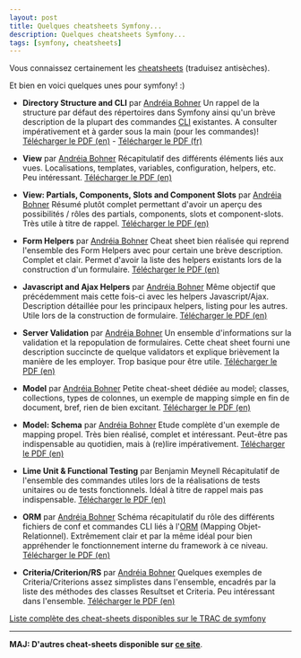 ```yaml
---
layout: post
title: Quelques cheatsheets Symfony...
description: Quelques cheatsheets Symfony...
tags: [symfony, cheatsheets]
---
```


Vous connaissez certainement les [cheatsheets][cheatsheets] (traduisez antisèches).

Et bien en voici quelques unes pour symfony! :)

* **Directory Structure and CLI** par [Andréia Bohner][directory-structure-and-cli-author]
Un rappel de la structure par défaut des répertoires dans Symfony ainsi qu'un brève description de la plupart des commandes [CLI][cli] existantes. A consulter impérativement et à garder sous la main (pour les commandes)!
[Télécharger le PDF (en)][directory-structure-and-cli-pdf-en] - [Télécharger le PDF (fr)][directory-structure-and-cli-pdf-fr]

* **View** par [Andréia Bohner][view-author]
Récapitulatif des différents éléments liés aux vues. Localisations, templates, variables, configuration, helpers, etc. Peu intéressant.
[Télécharger le PDF (en)][view-pdf-en]

* **View: Partials, Components, Slots and Component Slots** par [Andréia Bohner][view2-author]
Résumé plutôt complet permettant d'avoir un aperçu des possibilités / rôles des partials, components, slots et component-slots. Très utile à titre de rappel.
[Télécharger le PDF (en)][view2-pdf-en]

* **Form Helpers** par [Andréia Bohner][form-helpers-author]
Cheat sheet bien réalisée qui reprend l'ensemble des Form Helpers avec pour certain une brève description. Complet et clair. Permet d'avoir la liste des helpers existants lors de la construction d'un formulaire.
[Télécharger le PDF (en)][form-helpers-pdf-en]

* **Javascript and Ajax Helpers** par [Andréia Bohner][js-author]
Même objectif que précédemment mais cette fois-ci avec les helpers Javascript/Ajax. Description détaillée pour les principaux helpers, listing pour les autres. Utile lors de la construction de formulaire.
[Télécharger le PDF (en)][js-pdf-en]

* **Server Validation** par [Andréia Bohner][validation-author]
Un ensemble d'informations sur la validation et la repopulation de formulaires.  Cette cheat sheet fourni une description succincte de quelque validators et explique brièvement la manière de les employer. Trop basique pour être utile.
[Télécharger le PDF (en)][validation-pdf-en]

* **Model** par [Andréia Bohner][model-author]
Petite cheat-sheet dédiée au model; classes, collections, types de colonnes, un exemple de mapping simple en fin de document, bref, rien de bien excitant.
[Télécharger le PDF (en)][model-pdf-en]

* **Model: Schema** par [Andréia Bohner][model-schema-author]
Etude complète d'un exemple de mapping propel. Très bien réalisé, complet et intéressant. Peut-être pas indispensable au quotidien, mais à (re)lire impérativement.
[Télécharger le PDF (en)][model-schema-pdf-en]

* **Lime Unit & Functional Testing** par Benjamin Meynell
Récapitulatif de l'ensemble des commandes utiles lors de la réalisations de tests unitaires ou de tests fonctionnels. Idéal à titre de rappel mais pas indispensable.
[Télécharger le PDF (en)][lime-pdf-en]

* **ORM** par [Andréia Bohner][orm-author]
Schéma récapitulatif du rôle des différents fichiers de conf et commandes CLI liés à l'[ORM][orm] (Mapping Objet-Relationnel). Extrêmement clair et par la même idéal pour bien appréhender le fonctionnement interne du framework à ce niveau.
[Télécharger le PDF (en)][orm-pdf-en]

* **Criteria/Criterion/RS** par [Andréia Bohner][criteria-author]
Quelques exemples de Criteria/Criterions assez simplistes dans l'ensemble, encadrés par la liste des méthodes des classes Resultset et Criteria. Peu intéressant dans l'ensemble.
[Télécharger le PDF (en)][criteria-pdf-en]

[Liste complète des cheat-sheets disponibles sur le TRAC de symfony][cheatsheets-list]

---

**MAJ: D'autres cheat-sheets disponible sur [ce site][other-cheatsheets-list]**.




[cheatsheets]: http://fr.wikipedia.org/wiki/Cheatsheet "Cheatsheets sur wikipedia"

[directory-structure-and-cli-author]: http://andreiabohner.wordpress.com/2007/03/03/symfony-cheat-sheet-estrutura-de-diretorio-e-cli-linha-de-comando/ "Blog de Andreia Bohner"
[cli]: http://fr.wikipedia.org/wiki/Command-line_interface "Définition de CLI sur Wikipedia"
[directory-structure-and-cli-pdf-en]: /uploads/posts/2009-08-24/directory-structure-and-cli-en.pdf
[directory-structure-and-cli-pdf-fr]: /uploads/posts/2009-08-24/directory-structure-and-cli-fr.pdf

[view-author]: http://andreiabohner.wordpress.com/2007/08/06/symfony-cheat-sheet-view/ "Blog de Andreia Bohner"
[view-pdf-en]: /uploads/posts/2009-08-24/view-en.pdf

[view2-author]: http://andreiabohner.wordpress.com/2007/08/12/dry-partials-components-slots-e-component-slots-do-symfony/ "Blog de Andreia Bohner"
[view2-pdf-en]: /uploads/posts/2009-08-24/view2-en.pdf

[form-helpers-author]: http://andreiabohner.wordpress.com/2007/06/28/symfony-cheat-sheet-form-helpers/ "Blog de Andreia Bohner"
[form-helpers-pdf-en]: /uploads/posts/2009-08-24/form-helpers-en.pdf

[js-author]: http://andreiabohner.wordpress.com/2007/06/08/symfony-cheat-cheet-helpers-javascript-e-ajax/ "Blog de Andreia Bohner"
[js-pdf-en]: /uploads/posts/2009-08-24/helpers-en.pdf

[validation-author]: http://andreiabohner.wordpress.com/2007/07/14/symfony-cheat-sheet-validacao-no-servidor/ "Blog de Andreia Bohner"
[validation-pdf-en]: /uploads/posts/2009-08-24/validation-en.pdf

[model-author]: http://andreiabohner.wordpress.com/2007/08/29/symfony-cheat-sheet-modelo/ "Blog de Andreia Bohner"
[model-pdf-en]: /uploads/posts/2009-08-24/model-en.pdf

[model-schema-author]: http://andreiabohner.wordpress.com/2007/09/01/symfony-cheat-sheet-schema/ "Blog de Andreia Bohner"
[model-schema-pdf-en]: /uploads/posts/2009-08-24/model-schema-en.pdf

[lime-pdf-en]: /uploads/posts/2009-08-24/lime-cheat-en.pdf

[orm-author]: http://andreiabohner.wordpress.com/2007/02/11/orm-symfony-e-propel/ "Blog de Andreia Bohner"
[orm]: http://fr.wikipedia.org/wiki/Mapping_objet-relationnel "Définition d'un ORM sur wikipedia"
[orm-pdf-en]: /uploads/posts/2009-08-24/orm-en.pdf

[criteria-author]: http://andreiabohner.wordpress.com/2008/01/04/symfony-cheat-sheet-criteriacriterionrs/ "Blog de Andreia Bohner"
[criteria-pdf-en]: /uploads/posts/2009-08-24/criteria-en.pdf

[cheatsheets-list]: http://trac.symfony-project.org/wiki/CheatSheets "Liste des cheat-sheets disponibles sur le TRAC de symfony"
[other-cheatsheets-list]: http://devcheatsheet.com/tag/symfony/ "Cheat Sheets Symfony"
